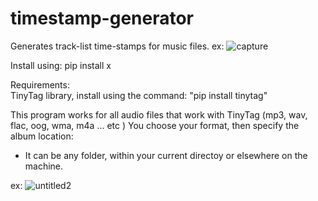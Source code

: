 # timestamp-generator
Generates track-list time-stamps for music files. 
ex:
![capture](https://user-images.githubusercontent.com/27025504/35469731-b10c27f2-02f0-11e8-984b-c60c841eee81.PNG)

Install using:
    pip install x

Requirements:    
  TinyTag library, install using the command: "pip install tinytag"
  
This program works for all audio files that work with TinyTag (mp3, wav, flac, oog, wma, m4a ... etc )
You choose your format, then specify the album location:
 - It can be any folder, within your current directoy or elsewhere on the machine. 
 
ex: 
![untitled2](https://user-images.githubusercontent.com/27025504/35469786-ab9b7038-02f1-11e8-8e8e-0cb911c0e1cc.png)



